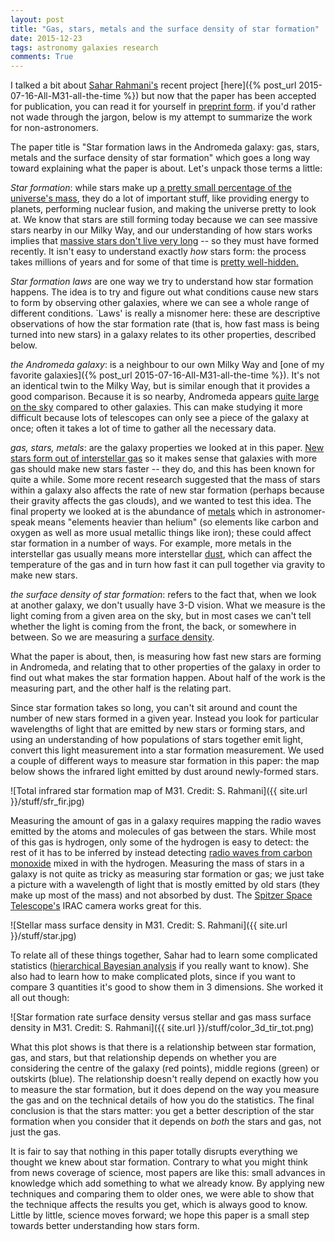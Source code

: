 ```yaml
---
layout: post
title: "Gas, stars, metals and the surface density of star formation"
date: 2015-12-23
tags: astronomy galaxies research
comments: True
---
```


I talked a bit about [Sahar Rahmani's](https://sites.google.com/site/rahmanisahar/) recent project [here]({% post_url 2015-07-16-All-M31-all-the-time %})
but now that the paper has been accepted for publication, you can read it for yourself in [preprint form](http://arxiv.org/abs/1512.06675).
if you'd rather not wade through the jargon, below is my attempt to summarize the work for non-astronomers.

The paper title is "Star formation laws in the Andromeda galaxy: gas, stars, metals and the surface density of star formation"
which goes a long way toward explaining what the paper is about. Let's unpack those terms a little:

*Star formation*: while stars make up [a pretty small percentage of the universe's mass](http://www.space.com/11642-dark-matter-dark-energy-4-percent-universe-panek.html), they do a lot of
important stuff, like providing energy to planets, performing nuclear fusion, and making the universe pretty to look at.
We know that stars are still forming today because we can see massive stars nearby in our Milky Way,
and our understanding of how stars works implies that [massive stars don't live very long](http://astronomy.swin.edu.au/cosmos/M/Main+Sequence+Lifetime) -- so they must have formed recently.
It isn't easy to understand exactly *how* stars form: the process takes millions of years and for
some of that time is [pretty well-hidden.](https://www.spacetelescope.org/science/formation_of_stars/) 

*Star formation laws* are one way we try to understand how star formation happens. The idea is to try and figure out
what conditions cause new stars to form by observing other galaxies, where we can see a whole range of different conditions. 
`Laws' is really a misnomer here: these are descriptive observations of how the star formation rate (that is, how fast mass is being turned into new stars) 
in a galaxy relates to its other properties, described below.

*the Andromeda galaxy*: is a neighbour to our own Milky Way and [one of my favorite galaxies]({% post_url 2015-07-16-All-M31-all-the-time %}).
It's not an identical twin to the Milky Way, but is similar enough that it provides a good comparison.
Because it is so nearby, Andromeda appears [quite large on the sky](http://www.slate.com/blogs/bad_astronomy/2014/01/01/moon_and_andromeda_relative_size_in_the_sky.html) compared to other galaxies. This can make studying it
more difficult because lots of telescopes can only see a piece of the galaxy at once; often it takes a lot of time
to gather all the necessary data.

*gas, stars, metals*: are the galaxy properties we looked at in this paper. [New stars form out of interstellar gas](http://www.nrao.edu/pr/2012/clumpcores/)
so it makes sense that galaxies with more gas should make new stars faster -- they do, and this has been known for quite a while.
Some more recent research suggested that the mass of stars within a galaxy also affects the rate of
new star formation (perhaps because their gravity affects the gas clouds), and we wanted to test this idea. 
The final property we looked at is the abundance of 
[metals](http://astronomy.swin.edu.au/cosmos/M/Metals) which in astronomer-speak means "elements heavier than helium"
(so elements like carbon and oxygen as well as more usual metallic things like iron);
these could affect star formation in a number of ways. For example, more metals in the interstellar gas usually means
more interstellar [dust](http://www.space.com/11197-zeta-ophiuchi-dust.html), which can affect the temperature of the gas and in turn
how fast it can pull together via gravity to make new stars.

*the surface density of star formation*: refers to the fact that, when we look at another galaxy, we don't usually have 3-D vision.
What we measure is the light coming from a given area on the sky, but in most cases we can't tell whether the light is coming from 
the front, the back, or somewhere in between. So we are measuring a [surface density](https://en.wikipedia.org/wiki/Area_density).

What the paper is about, then, is measuring how fast new stars are forming in Andromeda, and relating that to 
other properties of the galaxy in order to find out what makes the star formation happen. About half of the
work is the measuring part, and the other half is the relating part. 
 
Since star formation takes so long, you can't sit around and count the number of new stars formed in a given year.
Instead you look for particular wavelengths of light that are emitted by new stars or forming stars, and
using an understanding of how populations of stars together emit light, convert this light measurement
into a star formation measurement. We used a couple of different ways to measure star formation in this paper:
the map below shows the infrared light emitted by dust around newly-formed stars.

![Total infrared star formation map of M31. Credit: S. Rahmani]({{ site.url }}/stuff/sfr_fir.jpg)

Measuring the amount of gas in a galaxy requires mapping the radio waves emitted by the atoms and molecules of gas between the stars.
While most of this gas is hydrogen, only some of the hydrogen is easy to detect: the rest of it has to be
inferred by instead detecting [radio waves from carbon monoxide](http://www.astronomynotes.com/ismnotes/s3.htm) mixed in with the hydrogen.
Measuring the mass of stars in a galaxy is not quite as tricky as measuring star formation or gas; we
just take a picture with a wavelength of light that is mostly emitted by old stars (they make up
most of the mass) and not absorbed by dust. The [Spitzer Space Telescope's](http://spitzer.caltech.edu)
IRAC camera works great for this.

![Stellar mass surface density in M31. Credit: S. Rahmani]({{ site.url }}/stuff/star.jpg)

To relate all of these things together, Sahar had to learn some complicated statistics
([hierarchical Bayesian analysis](https://en.wikipedia.org/wiki/Bayesian_hierarchical_modeling) if you really want to know). She also had to learn how to 
make complicated plots, since if you want to compare 3 quantities it's good to show them in 3 dimensions.
She worked it all out though:

![Star formation rate surface density versus stellar and gas mass surface density in M31. Credit: S. Rahmani]({{ site.url }}/stuff/color_3d_tir_tot.png)

What this plot shows is that there is a relationship between star formation, gas, and stars,
but that relationship depends on whether you are considering the centre of the galaxy (red points),
middle regions (green) or outskirts (blue).
The relationship doesn't really depend on exactly how you to measure the star formation,
but it does depend on the way you measure the gas and on the technical details of how you
do the statistics. The final conclusion is that the stars matter: you get a better description of the
star formation when you consider that it depends on *both* the stars and gas, not just the gas.

It is fair to say that nothing in this paper totally disrupts everything we thought we knew about
star formation. Contrary to what you might think from news coverage of science, most papers
are like this: small advances in knowledge which add something to what we already know. By applying
new techniques and comparing them to older ones, we were able to show that the technique affects
the results you get, which is always good to know. Little by little, science moves forward; we hope
this paper is a small step towards better understanding how stars form.
